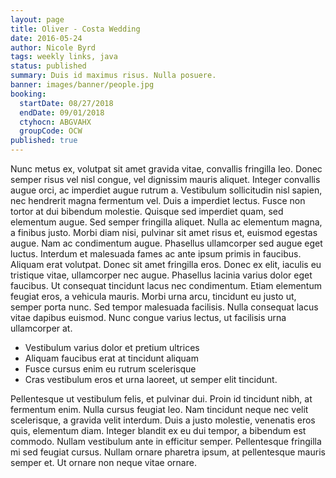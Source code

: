 ```yaml
---
layout: page
title: Oliver - Costa Wedding
date: 2016-05-24
author: Nicole Byrd
tags: weekly links, java
status: published
summary: Duis id maximus risus. Nulla posuere.
banner: images/banner/people.jpg
booking:
  startDate: 08/27/2018
  endDate: 09/01/2018
  ctyhocn: ABGVAHX
  groupCode: OCW
published: true
---
```

Nunc metus ex, volutpat sit amet gravida vitae, convallis fringilla leo. Donec semper risus vel nisl congue, vel dignissim mauris aliquet. Integer convallis augue orci, ac imperdiet augue rutrum a. Vestibulum sollicitudin nisl sapien, nec hendrerit magna fermentum vel. Duis a imperdiet lectus. Fusce non tortor at dui bibendum molestie. Quisque sed imperdiet quam, sed elementum augue. Sed semper fringilla aliquet. Nulla ac elementum magna, a finibus justo. Morbi diam nisi, pulvinar sit amet risus et, euismod egestas augue. Nam ac condimentum augue. Phasellus ullamcorper sed augue eget luctus. Interdum et malesuada fames ac ante ipsum primis in faucibus. Aliquam erat volutpat. Donec sit amet fringilla eros. Donec ex elit, iaculis eu tristique vitae, ullamcorper nec augue.
Phasellus lacinia varius dolor eget faucibus. Ut consequat tincidunt lacus nec condimentum. Etiam elementum feugiat eros, a vehicula mauris. Morbi urna arcu, tincidunt eu justo ut, semper porta nunc. Sed tempor malesuada facilisis. Nulla consequat lacus vitae dapibus euismod. Nunc congue varius lectus, ut facilisis urna ullamcorper at.

* Vestibulum varius dolor et pretium ultrices
* Aliquam faucibus erat at tincidunt aliquam
* Fusce cursus enim eu rutrum scelerisque
* Cras vestibulum eros et urna laoreet, ut semper elit tincidunt.

Pellentesque ut vestibulum felis, et pulvinar dui. Proin id tincidunt nibh, at fermentum enim. Nulla cursus feugiat leo. Nam tincidunt neque nec velit scelerisque, a gravida velit interdum. Duis a justo molestie, venenatis eros quis, elementum diam. Integer blandit ex eu dui tempor, a bibendum est commodo. Nullam vestibulum ante in efficitur semper. Pellentesque fringilla mi sed feugiat cursus. Nullam ornare pharetra ipsum, at pellentesque mauris semper et. Ut ornare non neque vitae ornare.
